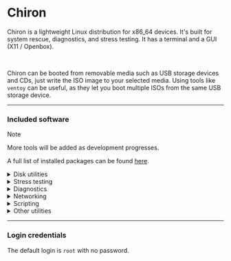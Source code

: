 # Chiron
Chiron is a lightweight Linux distribution for x86_64 devices. It's built for system rescue, diagnostics, and stress testing. It has a terminal and a GUI (X11 / Openbox).

<br/>

Chiron can be booted from removable media such as USB storage devices and CDs, just write the ISO image to your selected media. Using tools like `ventoy` can be useful, as they let you boot multiple ISOs from the same USB storage device.

---

### Included software
> [!NOTE]  
> More tools will be added as development progresses.

A full list of installed packages can be found [here]().

<details>
<summary>Disk utilities</summary>

* Photorec
* Ext4Magic
* Testdisk
* Cfdisk
* GParted
* Parted
* Bonnie++
* Rsync
* Thunar
* Clonezilla
* Sysfsutils
* Gnome Disks
</details>
<details>
<summary>Stress testing</summary>

* StressDisk
* Stress
* Stress-ng
</details>
<details>
<summary>Diagnostics</summary>

* Memtest86
* Htop
* IFtop
* Sysdiag
* Sysbench
* Smartctl
</details>
<details>
<summary>Networking</summary>

* Speedtest-cli
* NetworkManager
</details>
<details>
<summary>Scripting</summary>

* Python 3.12
</details>
<details>
<summary>Other utilities</summary>

* XTerm
* XCalc
* XEdit
* Nano
* Leafpad
</details>

---

### Login credentials
The default login is `root` with no password.
